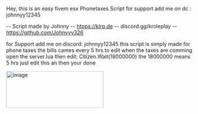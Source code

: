 Hey, this is an easy fivem esx Phonetaxes Script for support add me on dc : johnnyy12345


-- Script made by Johnny 
-- [htpps://klrp.de](http://klrp.de/)
-- discord.gg/kroleplay
-- https://github.com/Johnyyy326

for Support add me on discord: johnnyy12345
this script is simply made for phone taxes the bills cames every 5 hrs
to edit when the taxes are comming open the server.lua then edit:
        Citizen.Wait(18000000)
the 18000000 means 5 hrs just edit this an then your done

<img width="262" height="100" alt="image" src="https://github.com/user-attachments/assets/7b55180c-23d4-4006-a62d-4e9e50d1df10" />
